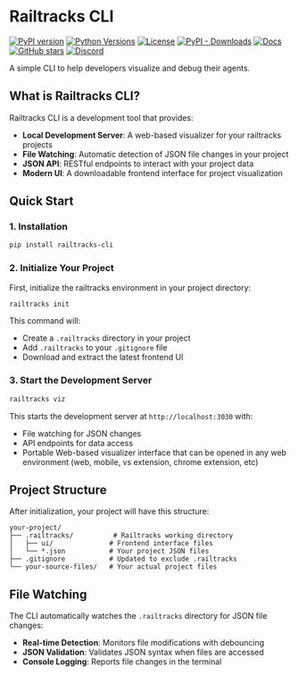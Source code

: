 # Railtracks CLI

[![PyPI version](https://img.shields.io/pypi/v/railtracks-cli)](https://github.com/RailtownAI/railtracks/releases)
[![Python Versions](https://img.shields.io/pypi/pyversions/railtracks-cli?logo=python&)](https://pypi.org/project/railtracks/)
[![License](https://img.shields.io/pypi/l/railtracks-cli)](https://opensource.org/licenses/MIT)
[![PyPI - Downloads](https://img.shields.io/pepy/dt/railtracks-cli)](https://pypistats.org/packages/railtracks-cli)
[![Docs](https://img.shields.io/badge/docs-latest-00BFFF.svg?logo=)](https://railtownai.github.io/railtracks/)
[![GitHub stars](https://img.shields.io/github/stars/RailtownAI/railtracks.svg?style=social&label=Star)](https://github.com/RailtownAI/railtracks)
[![Discord](https://img.shields.io/badge/Discord-Join-5865F2?logo=discord&logoColor=white)](https://discord.gg/h5ZcahDc)

A simple CLI to help developers visualize and debug their agents.

## What is Railtracks CLI?

Railtracks CLI is a development tool that provides:

- **Local Development Server**: A web-based visualizer for your railtracks projects
- **File Watching**: Automatic detection of JSON file changes in your project
- **JSON API**: RESTful endpoints to interact with your project data
- **Modern UI**: A downloadable frontend interface for project visualization

## Quick Start

### 1. Installation

```bash
pip install railtracks-cli
```

### 2. Initialize Your Project

First, initialize the railtracks environment in your project directory:

```bash
railtracks init
```

This command will:

- Create a `.railtracks` directory in your project
- Add `.railtracks` to your `.gitignore` file
- Download and extract the latest frontend UI

### 3. Start the Development Server

```bash
railtracks viz
```

This starts the development server at `http://localhost:3030` with:

- File watching for JSON changes
- API endpoints for data access
- Portable Web-based visualizer interface that can be opened in any web environment (web, mobile, vs extension, chrome extension, etc)

## Project Structure

After initialization, your project will have this structure:

```
your-project/
├── .railtracks/          # Railtracks working directory
│   ├── ui/              # Frontend interface files
│   └── *.json           # Your project JSON files
├── .gitignore           # Updated to exclude .railtracks
└── your-source-files/   # Your actual project files
```

## File Watching

The CLI automatically watches the `.railtracks` directory for JSON file changes:

- **Real-time Detection**: Monitors file modifications with debouncing
- **JSON Validation**: Validates JSON syntax when files are accessed
- **Console Logging**: Reports file changes in the terminal
